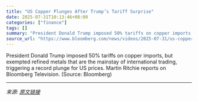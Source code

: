 ```yaml
---
title: "US Copper Plunges After Trump’s Tariff Surprise"
date: 2025-07-31T10:13:46+08:00
categories: ["finance"]
tags: []
summary: "President Donald Trump imposed 50% tariffs on copper imports, but exempted refined metals that are the mainstay of international trading, triggering a record plunge for US prices. Martin Ritchie repor"
source_url: "https://www.bloomberg.com/news/videos/2025-07-31/us-copper-plunges-after-trump-s-tariff-surprise"
---
```


President Donald Trump imposed 50% tariffs on copper imports, but exempted refined metals that are the mainstay of international trading, triggering a record plunge for US prices. Martin Ritchie reports on Bloomberg Television. (Source: Bloomberg)

---

*来源: [原文链接](https://www.bloomberg.com/news/videos/2025-07-31/us-copper-plunges-after-trump-s-tariff-surprise)*
